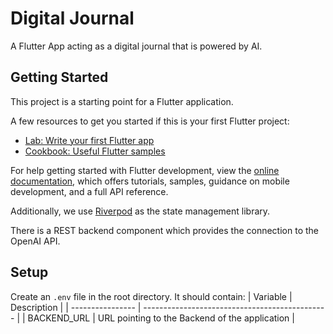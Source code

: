 # Digital Journal

A Flutter App acting as a digital journal that is powered by AI.

## Getting Started

This project is a starting point for a Flutter application.

A few resources to get you started if this is your first Flutter project:

- [Lab: Write your first Flutter app](https://docs.flutter.dev/get-started/codelab)
- [Cookbook: Useful Flutter samples](https://docs.flutter.dev/cookbook)

For help getting started with Flutter development, view the
[online documentation](https://docs.flutter.dev/), which offers tutorials,
samples, guidance on mobile development, and a full API reference.

Additionally, we use [Riverpod](https://riverpod.dev/de/) as the state management library.

There is a REST backend component which provides the connection to the OpenAI API.

## Setup

Create an `.env` file in the root directory. It should contain:
| Variable         | Description                                    |
| ---------------- | ---------------------------------------------- |
| BACKEND_URL      | URL pointing to the Backend of the application |
